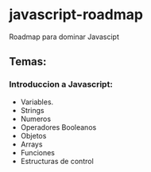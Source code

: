 # javascript-roadmap
Roadmap para dominar Javascipt

## Temas:

### Introduccion a Javascript:
- Variables.
- Strings
- Numeros
- Operadores Booleanos
- Objetos
- Arrays
- Funciones
- Estructuras de control
